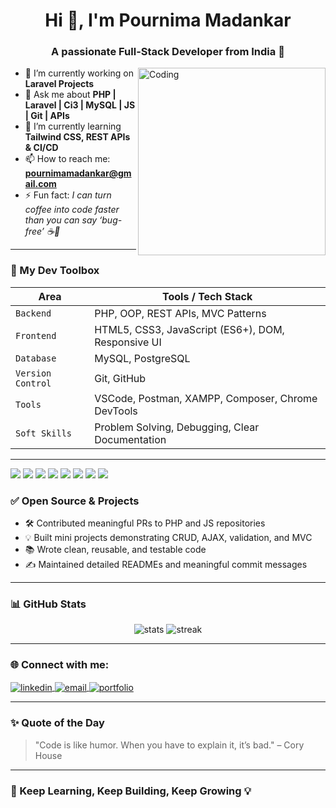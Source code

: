 <!-- Hi there 👋 I’m Pournima Madankar -->

<h1 align="center">Hi 👋, I'm Pournima Madankar</h1>
<h3 align="center">A passionate Full-Stack Developer from India 🚀</h3>

<img align="right" alt="Coding" width="300" src="https://media.giphy.com/media/qgQUggAC3Pfv687qPC/giphy.gif">

- 🔭 I’m currently working on **Laravel Projects**
- 💬 Ask me about **PHP | Laravel | Ci3 | MySQL | JS | Git | APIs**
- 🌱 I’m currently learning **Tailwind CSS, REST APIs & CI/CD**
- 📫 How to reach me: **[pournimamadankar@gmail.com](mailto:pournimamadankar@gmail.com)**
- ⚡ Fun fact: *I can turn coffee into code faster than you can say ‘bug-free’ ☕🐛*

---


### 🧰 My Dev Toolbox

| Area            | Tools / Tech Stack                                   |
|-----------------|------------------------------------------------------|
| `Backend`       | PHP, OOP, REST APIs, MVC Patterns                    |
| `Frontend`      | HTML5, CSS3, JavaScript (ES6+), DOM, Responsive UI   |
| `Database`      | MySQL, PostgreSQL                                    |
| `Version Control` | Git, GitHub                                        |
| `Tools`         | VSCode, Postman, XAMPP, Composer, Chrome DevTools    |
| `Soft Skills`   | Problem Solving, Debugging, Clear Documentation      |

---

<p align="left">
  <img src="https://img.shields.io/badge/PHP-777BB4?style=for-the-badge&logo=php&logoColor=white" />
  <img src="https://img.shields.io/badge/Laravel-FF2D20?style=for-the-badge&logo=laravel&logoColor=white" />
  <img src="https://img.shields.io/badge/MySQL-00758F?style=for-the-badge&logo=mysql&logoColor=white" />
  <img src="https://img.shields.io/badge/JavaScript-F7DF1E?style=for-the-badge&logo=javascript&logoColor=black" />
  <img src="https://img.shields.io/badge/HTML5-E34F26?style=for-the-badge&logo=html5&logoColor=white" />
  <img src="https://img.shields.io/badge/CSS3-1572B6?style=for-the-badge&logo=css3&logoColor=white" />
  <img src="https://img.shields.io/badge/Git-F05032?style=for-the-badge&logo=git&logoColor=white" />
  <img src="https://img.shields.io/badge/VS%20Code-007ACC?style=for-the-badge&logo=visual-studio-code&logoColor=white" />
</p>

### ✅ Open Source & Projects

- 🛠️ Contributed meaningful PRs to PHP and JS repositories
- 💡 Built mini projects demonstrating CRUD, AJAX, validation, and MVC
- 📚 Wrote clean, reusable, and testable code
- ✍️ Maintained detailed READMEs and meaningful commit messages

---

### 📊 GitHub Stats

<p align="center">
  <img src="https://github-readme-stats.vercel.app/api?username=POURNIMAMADANKAR&show_icons=true&theme=tokyonight" alt="stats" />
  <img src="https://github-readme-streak-stats.herokuapp.com/?user=your-username&theme=tokyonight" alt="streak" />
</p>

---

### 🌐 Connect with me:

<p align="left">
  <a href="https://linkedin.com/in/pournima-" target="blank">
    <img align="center" src="https://img.shields.io/badge/LinkedIn-blue?style=for-the-badge&logo=linkedin&logoColor=white" alt="linkedin" />
  </a>
  <a href="mailto:pournimamadankar@gamil.com" target="blank">
    <img align="center" src="https://img.shields.io/badge/Email-D14836?style=for-the-badge&logo=gmail&logoColor=white" alt="email" />
  </a>
  <a href="https://your-portfolio.com" target="blank">
    <img align="center" src="https://img.shields.io/badge/Portfolio-121212?style=for-the-badge&logo=github&logoColor=white" alt="portfolio" />
  </a>
</p>

---

### ✨ Quote of the Day
> "Code is like humor. When you have to explain it, it’s bad." – Cory House

---

### 🚀 Keep Learning, Keep Building, Keep Growing 💡
